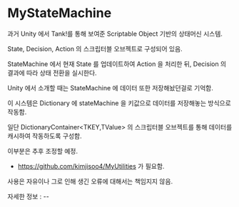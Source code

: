# MyStateMachine

과거 Unity 에서 Tank!를 통해 보여준 Scriptable Object 기반의 상태머신 시스템.


State, Decision, Action 의 스크립터블 오브젝트로 구성되어 있음.

StateMachine 에서 현재 State 를 업데이트하여 Action 을 처리한 뒤, Decision 의 결과에 따라 상태 전환을 실시한다.


Unity 에서 소개할 때는 StateMachine 에 데이터 또한 저장해놨던걸로 기억함.

이 시스템은 Dictionary 에 stateMachine 을 키값으로 데이터를 저장해놓는 방식으로 작동함.

일단 DictionaryContainer<TKEY,TValue> 의 스크립터블 오브젝트를 통해 데이터를 캐시하여 작동하도록 구성함.

이부분은 추후 조정할 예정.



- https://github.com/kimjisoo4/MyUtilities 가 필요함.

사용은 자유이나 그로 인해 생긴 오류에 대해서는 책임지지 않음.

자세한 정보 : --
